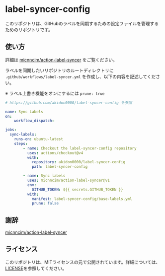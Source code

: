 # label-syncer-config
このリポジトリは、GitHubのラベルを同期するための設定ファイルを管理するためのリポジトリです。

## 使い方

詳細は [micnncim/action-label-syncer](https://github.com/micnncim/action-label-syncer) をご覧ください。

ラベルを同期したいリポジトリのルートディレクトリに `.github/workflows/label-syncer.yml` を作成し、以下の内容を記述してください。

※ ラベル上書き機能をオンにするには `prune: true`

```label-syncer.yaml
# https://github.com/akidon0000/label-syncer-config を参照

name: Sync Labels
on:
    workflow_dispatch:

jobs:
  sync-labels:
    runs-on: ubuntu-latest
    steps:
        - name: Checkout the label-syncer-config repository
          uses: actions/checkout@v4
          with:
            repository: akidon0000/label-syncer-config
            path: label-syncer-config

        - name: Sync labels
          uses: micnncim/action-label-syncer@v1
          env:
            GITHUB_TOKEN: ${{ secrets.GITHUB_TOKEN }}
          with:
            manifest: label-syncer-config/base-labels.yml
            prune: false
```

## 謝辞
[micnncim/action-label-syncer](https://github.com/micnncim/action-label-syncer)


## ライセンス
このリポジトリは、MITライセンスの元で公開されています。詳細については、[LICENSE](./LICENSE)を参照してください。
